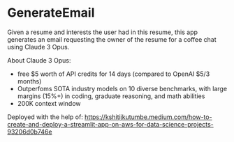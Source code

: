 # GenerateEmail

Given a resume and interests the user had in this resume, this app generates an email requesting the owner of the resume for a coffee chat using Claude 3 Opus.

About Claude 3 Opus:
- free $5 worth of API credits for 14 days (compared to OpenAI $5/3 months)
- Outperfoms SOTA industry models on 10 diverse benchmarks, with large margins (15%+) in coding, graduate reasoning, and math abilities
- 200K context window


Deployed with the help of: https://kshitijkutumbe.medium.com/how-to-create-and-deploy-a-streamlit-app-on-aws-for-data-science-projects-93206d0b746e

